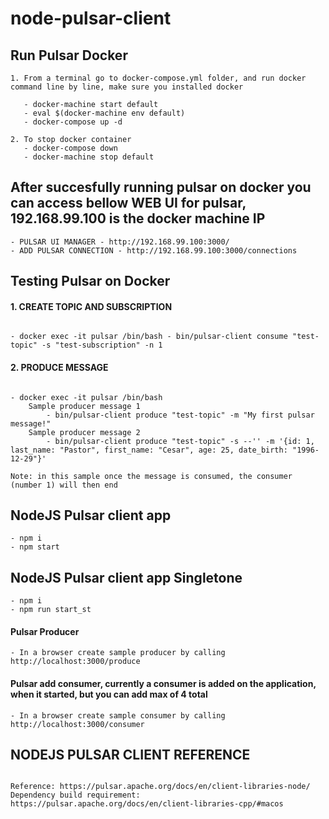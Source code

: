 # node-pulsar-client

## Run Pulsar Docker

```
1. From a terminal go to docker-compose.yml folder, and run docker command line by line, make sure you installed docker

   - docker-machine start default
   - eval $(docker-machine env default)
   - docker-compose up -d

2. To stop docker container
   - docker-compose down
   - docker-machine stop default
```

## After succesfully running pulsar on docker you can access bellow WEB UI for pulsar, 192.168.99.100 is the docker machine IP

```
- PULSAR UI MANAGER - http://192.168.99.100:3000/
- ADD PULSAR CONNECTION - http://192.168.99.100:3000/connections
```

## Testing Pulsar on Docker

#### 1. CREATE TOPIC AND SUBSCRIPTION

```

- docker exec -it pulsar /bin/bash - bin/pulsar-client consume "test-topic" -s "test-subscription" -n 1
```

#### 2. PRODUCE MESSAGE

```

- docker exec -it pulsar /bin/bash
    Sample producer message 1
        - bin/pulsar-client produce "test-topic" -m "My first pulsar message!"
    Sample producer message 2
        - bin/pulsar-client produce "test-topic" -s --'' -m '{id: 1, last_name: "Pastor", first_name: "Cesar", age: 25, date_birth: "1996-12-29"}'

Note: in this sample once the message is consumed, the consumer (number 1) will then end
```

## NodeJS Pulsar client app

```
- npm i
- npm start
```

## NodeJS Pulsar client app Singletone

```
- npm i
- npm run start_st
```

#### Pulsar Producer

```
- In a browser create sample producer by calling http://localhost:3000/produce
```

#### Pulsar add consumer, currently a consumer is added on the application, when it started, but you can add max of 4 total

```
- In a browser create sample consumer by calling http://localhost:3000/consumer
```

## NODEJS PULSAR CLIENT REFERENCE

```

Reference: https://pulsar.apache.org/docs/en/client-libraries-node/
Dependency build requirement: https://pulsar.apache.org/docs/en/client-libraries-cpp/#macos

```
